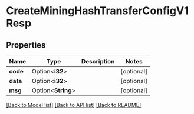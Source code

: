 # CreateMiningHashTransferConfigV1Resp

## Properties

Name | Type | Description | Notes
------------ | ------------- | ------------- | -------------
**code** | Option<**i32**> |  | [optional]
**data** | Option<**i32**> |  | [optional]
**msg** | Option<**String**> |  | [optional]

[[Back to Model list]](../README.md#documentation-for-models) [[Back to API list]](../README.md#documentation-for-api-endpoints) [[Back to README]](../README.md)


